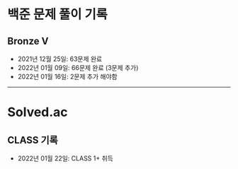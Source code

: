 # 백준 문제 풀이 기록
## Bronze V
* 2021년 12월 25일: 63문제 완료
* 2022년 01월 09일: 66문제 완료 (3문제 추가)
* 2022년 01월 16일: 2문제 추가 해야함
-----------
# Solved.ac
## CLASS 기록
* 2022년 01월 22일: CLASS 1+ 취득
